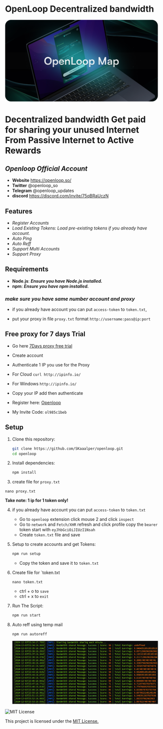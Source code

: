 # **OpenLoop Decentralized bandwidth**


![Banner](https://github.com/SKaaalper/Openloop-node/blob/SKaaalper-patch-1/OpenLoopMap.DdU9p2P0.png)


# **Decentralized bandwidth Get paid for sharing your unused Internet From Passive Internet to Active Rewards**


## *Openloop Official Account*

- **Website** https://openloop.so/
- **Twitter** @openloop_so
- **Telegram** @openloop_updates
- **discord** https://discord.com/invite/75qBRaUczN


## **Features**

- *Register Accounts*
- *Load Existing Tokens: Load pre-existing tokens if you already have account.*
- *Auto Ping*
- *Auto Reff*
- *Support Multi Accounts*
- *Support Proxy*


## **Requirements**

- **Node.js**: ***Ensure you have Node.js installed.***
- **npm**: ***Ensure you have npm installed.***


### ***make sure you have same number account and proxy***


- if you already have account you can put `access-token` to `token.txt`,

- put your proxy in file `proxy.txt` format `http://username:pass@ip:port`


## **Free proxy for 7 days Trial**

- Go here [7Days proxy free trial](https://dashboard.proxyscrape.com/v2/services/premium/ip-authentication/d0a61512-5605-46df-8653-7e7a3d26c830)
- Create account
- Authenticate 1 IP you use for the Proxy
- For Cloud `curl http://ipinfo.io/`
- For Windows `http://ipinfo.io/`
- Copy your IP add then authenticate

- Register here: [Openloop](chrome://extensions/?id=effapmdildnpkiaeghlkicpfflpiambm)
- My Invite Code: `ol985c1beb`


## Setup

1. Clone this repository:
   ```bash
   git clone https://github.com/SKaaalper/openloop.git
   cd openloop
   ```
2. Install dependencies:
   ```bash
   npm install
   ```
3. create file for `proxy.txt`
  ```
  nano proxy.txt
  ```
**Take note: 1 ip for 1 token only!**

4. if you already have account you can put `access-token` to `token.txt`
   - Go to `openloop` extension click mouse 2 and click `inspect`
   - Go to `network` and `Fetch/XHR` refresh and click profile copy the `bearer` token start with `eyJhbGciOiJIUzI1Nsah`
   - Create `token.txt` file and save

5. Setup to create accounts and get Tokens:
   ```bash
   npm run setup
   ```
   - Copy the token and save it to `token.txt`

6. Create file for `token.txt
   ```
   nano token.txt
   ```
   - ctrl + o to `save`
   - ctrl + x to `exit`
   
7. Run The Script:
   ```bash
   npm run start
   ```
8. Auto reff using temp mail
   ```bash
   npm run autoreff
   ```

   ![Banner](https://github.com/SKaaalper/Openloop-node/blob/main/123.png)
   
![MIT License](https://img.shields.io/badge/License-MIT-yellow)

   This project is licensed under the [MIT License.](https://github.com/SKaaalper/Openloop-node/blob/main/LICENSE)
